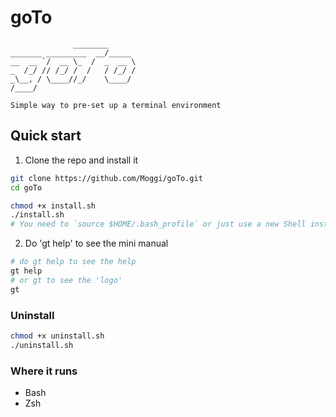 # goTo
```
              ________      
_______ _________  __/_____
__  __ `/  __ \_  /  _  __ \
_  /_/ // /_/ /  /   / /_/ /
_\__, / \____//_/    \____/
/____/                      

Simple way to pre-set up a terminal environment                                     
```

## Quick start

1. Clone the repo and install it
 ```sh
 git clone https://github.com/Moggi/goTo.git
 cd goTo

 chmod +x install.sh
 ./install.sh
 # You need to `source $HOME/.bash_profile` or just use a new Shell instance
 ```

2. Do 'gt help' to see the mini manual
 ```sh
 # do gt help to see the help
 gt help
 # or gt to see the 'logo'
 gt
 ```

### Uninstall  
```sh
chmod +x uninstall.sh
./uninstall.sh
```

### Where it runs
- Bash
- Zsh
